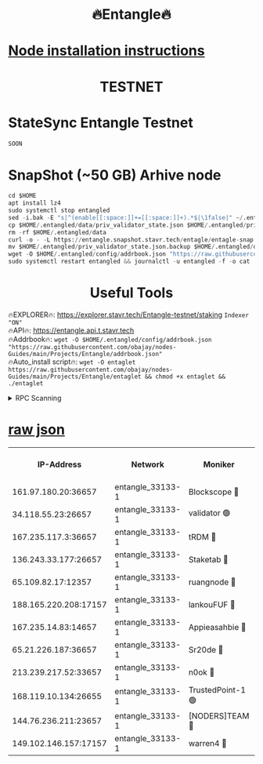 <h1 align="center"> 🔥Entangle🔥</h1>

[Node installation instructions](https://github.com/obajay/nodes-Guides/tree/main/Projects/Entangle)
=

<h1 align="center"> TESTNET</h1>

# StateSync Entangle Testnet
```python
SOON
```
# SnapShot (~50 GB) Arhive node
```python
cd $HOME
apt install lz4
sudo systemctl stop entangled
sed -i.bak -E "s|^(enable[[:space:]]+=[[:space:]]+).*$|\1false|" ~/.entangled/config/config.toml
cp $HOME/.entangled/data/priv_validator_state.json $HOME/.entangled/priv_validator_state.json.backup
rm -rf $HOME/.entangled/data
curl -o - -L https://entangle.snapshot.stavr.tech/entagle/entagle-snap.tar.lz4 | lz4 -c -d - | tar -x -C $HOME/.entangled --strip-components 2
mv $HOME/.entangled/priv_validator_state.json.backup $HOME/.entangled/data/priv_validator_state.json
wget -O $HOME/.entangled/config/addrbook.json "https://raw.githubusercontent.com/obajay/nodes-Guides/main/Projects/Entangle/addrbook.json"
sudo systemctl restart entangled && journalctl -u entangled -f -o cat
```
 <h1 align="center"> Useful Tools</h1>
 
🔥EXPLORER🔥: https://explorer.stavr.tech/Entangle-testnet/staking        `Indexer "ON"` \
🔥API🔥:      https://entangle.api.t.stavr.tech \
🔥Addrbook🔥: ```wget -O $HOME/.entangled/config/addrbook.json "https://raw.githubusercontent.com/obajay/nodes-Guides/main/Projects/Entangle/addrbook.json"``` \
🔥Auto_install script🔥:  `wget -O entaglet https://raw.githubusercontent.com/obajay/nodes-Guides/main/Projects/Entangle/entaglet && chmod +x entaglet && ./entaglet`


<details>
<summary>RPC Scanning</summary>

<h2 align="center"> We scan nodes in real time every 4 hours. And we provide the final result of RPC endpoints.
We cannot influence the operation of these nodes in any way. </h2>


```python
If Voting Power is higher than 0 --> then the Node is a validator of the network and may be subject to attack and be a potential threat to the chain.
```
```python
We marked such validators with a red symbol
```

</details>

[raw json](https://rpc-check.entangt.stavr.tech/entangt/rpc-entangt-result.json)
=


<table><tr><th>IP-Address</th><th>Network</th><th>Moniker</th><th>Latest Block Height</th><th>Earliest Block Height</th><th>Catching Up</th><th>Tx Index</th><th>Voting Power</th><th>Scan Time</th></tr><tr><td>161.97.180.20:36657</td><td>entangle_33133-1</td><td>Blockscope 🔴</td><td>2345316</td><td>1</td><td>False</td><td>off</td><td>291044456695701</td><td>2024-02-24T21:44:20.990520979UTC</td></tr><tr><td>34.118.55.23:26657</td><td>entangle_33133-1</td><td>validator 🟢</td><td>2345316</td><td>1</td><td>False</td><td>on</td><td>0</td><td>2024-02-24T21:44:21.745651018UTC</td></tr><tr><td>167.235.117.3:36657</td><td>entangle_33133-1</td><td>tRDM 🔴</td><td>2345320</td><td>1</td><td>False</td><td>on</td><td>199379085749921</td><td>2024-02-24T21:44:46.294164215UTC</td></tr><tr><td>136.243.33.177:26657</td><td>entangle_33133-1</td><td>Staketab 🔴</td><td>2345317</td><td>660001</td><td>False</td><td>on</td><td>156667080828011</td><td>2024-02-24T21:44:35.168200130UTC</td></tr><tr><td>65.109.82.17:12357</td><td>entangle_33133-1</td><td>ruangnode 🔴</td><td>2345316</td><td>1312001</td><td>False</td><td>off</td><td>524496269460334</td><td>2024-02-24T21:44:21.403289463UTC</td></tr><tr><td>188.165.220.208:17157</td><td>entangle_33133-1</td><td>lankouFUF 🔴</td><td>2345316</td><td>1910001</td><td>False</td><td>off</td><td>323202266666734</td><td>2024-02-24T21:44:22.077122718UTC</td></tr><tr><td>167.235.14.83:14657</td><td>entangle_33133-1</td><td>Appieasahbie 🔴</td><td>2345320</td><td>2042001</td><td>False</td><td>on</td><td>43255964461594235</td><td>2024-02-24T21:44:45.961953431UTC</td></tr><tr><td>65.21.226.187:36657</td><td>entangle_33133-1</td><td>Sr20de 🔴</td><td>2345316</td><td>2049001</td><td>False</td><td>off</td><td>22877227777923</td><td>2024-02-24T21:44:20.583119055UTC</td></tr><tr><td>213.239.217.52:33657</td><td>entangle_33133-1</td><td>n0ok 🔴</td><td>2345318</td><td>2245318</td><td>False</td><td>off</td><td>46594702737880008</td><td>2024-02-24T21:44:39.496423707UTC</td></tr><tr><td>168.119.10.134:26655</td><td>entangle_33133-1</td><td>TrustedPoint-1 🟢</td><td>2345320</td><td>2268001</td><td>False</td><td>off</td><td>0</td><td>2024-02-24T21:44:46.520418705UTC</td></tr><tr><td>144.76.236.211:23657</td><td>entangle_33133-1</td><td>[NODERS]TEAM 🔴</td><td>2345317</td><td>2304001</td><td>False</td><td>off</td><td>26802002541814074</td><td>2024-02-24T21:44:32.909588336UTC</td></tr><tr><td>149.102.146.157:17157</td><td>entangle_33133-1</td><td>warren4 🔴</td><td>2345317</td><td>2327001</td><td>False</td><td>on</td><td>496657269123406</td><td>2024-02-24T21:44:32.671988425UTC</td></tr></table>
